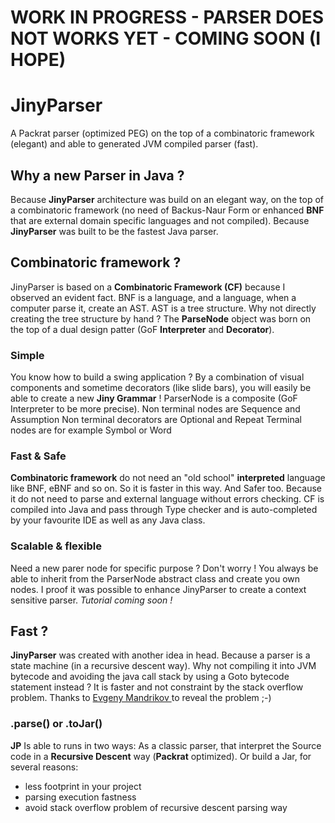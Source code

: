# WORK IN PROGRESS - PARSER DOES NOT WORKS YET - COMING SOON (I HOPE)

# JinyParser

A Packrat parser (optimized PEG) on the top of a combinatoric framework (elegant) and able to generated JVM compiled parser (fast).

## Why a new Parser in Java ?

Because **JinyParser** architecture was build on an elegant way, on the top of a combinatoric framework (no need of Backus-Naur Form or enhanced **BNF** that are external domain specific languages and not compiled).
Because **JinyParser** was built to be the fastest Java parser.

## Combinatoric framework ?
JinyParser is based on a **Combinatoric Framework (CF)** because I observed an evident fact. BNF is a language, and a language, when a computer parse it, create an AST. AST is a tree structure. Why not directly creating the tree structure by hand ? The **ParseNode** object was born on the top of a dual design patter (GoF **Interpreter** and **Decorator**).

### Simple
You know how to build a swing application ? By a combination of visual components and sometime decorators (like slide bars), you will easily be able to create a new **Jiny Grammar** !
ParserNode is a composite (GoF Interpreter to be more precise).
Non terminal nodes are Sequence and Assumption
Non terminal decorators are Optional and Repeat
Terminal nodes are for example Symbol or Word

### Fast & Safe
**Combinatoric framework** do not need an "old school" **interpreted** language like BNF, eBNF and so on.
So it is faster in this way. And Safer too. Because it do not need to parse and external language without errors checking. CF is compiled into Java and pass through Type checker and is auto-completed by your favourite IDE as well as any Java class.

### Scalable & flexible
Need a new parer node for specific purpose ? Don't worry ! You always be able to inherit from the ParserNode abstract class and create you own nodes. I proof it was possible to enhance JinyParser to create a context sensitive parser. *Tutorial coming soon !*

## Fast ?
**JinyParser** was created with another idea in head. Because a parser is a state machine (in a recursive descent way). Why not compiling it into JVM bytecode and avoiding the java call stack by using a Goto bytecode statement instead ?
It is faster and not constraint by the stack overflow problem. Thanks to [Evgeny Mandrikov
](https://github.com/Godin) to reveal the problem ;-)

### .parse() or .toJar()
**JP** Is able to runs in two ways:
As a classic parser, that interpret the Source code in a **Recursive Descent** way (**Packrat** optimized).
Or build a Jar, for several reasons:
  * less footprint in your project
  * parsing execution fastness
  * avoid stack overflow problem of recursive descent parsing way
